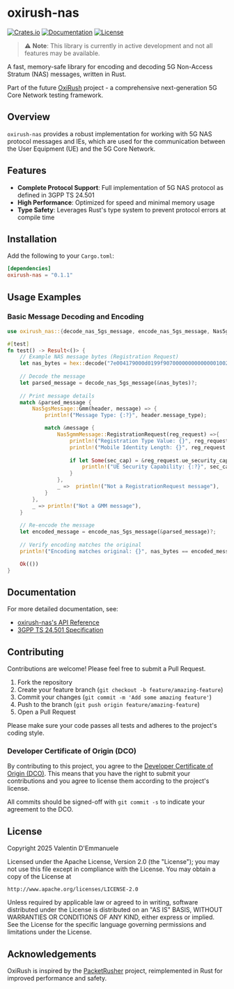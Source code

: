 # oxirush-nas

[![Crates.io](https://img.shields.io/crates/v/oxirush-nas.svg)](https://crates.io/crates/oxirush-nas)
[![Documentation](https://docs.rs/oxirush-nas/badge.svg)](https://docs.rs/oxirush-nas)
[![License](https://img.shields.io/badge/license-Apache--2.0-blue.svg)](LICENSE)

> ⚠️ **Note**: This library is currently in active development and not all features may be available.

A fast, memory-safe library for encoding and decoding 5G Non-Access Stratum (NAS) messages, written in Rust.

Part of the future [OxiRush](https://github.com/linouxis9/oxirush) project - a comprehensive next-generation 5G Core Network testing framework.

## Overview

`oxirush-nas` provides a robust implementation for working with 5G NAS protocol messages and IEs, which are used for the communication between the User Equipment (UE) and the 5G Core Network.

## Features

- **Complete Protocol Support**: Full implementation of 5G NAS protocol as defined in 3GPP TS 24.501
- **High Performance**: Optimized for speed and minimal memory usage
- **Type Safety**: Leverages Rust's type system to prevent protocol errors at compile time

## Installation

Add the following to your `Cargo.toml`:

```toml
[dependencies]
oxirush-nas = "0.1.1"
```

## Usage Examples

### Basic Message Decoding and Encoding

```rust
use oxirush_nas::{decode_nas_5gs_message, encode_nas_5gs_message, Nas5gsMessage};

#[test]
fn test() -> Result<()> {
    // Example NAS message bytes (Registration Request)
    let nas_bytes = hex::decode("7e004179000d0199f9070000000000000010022e08a020000000000000")?;
    
    // Decode the message
    let parsed_message = decode_nas_5gs_message(&nas_bytes)?;
    
    // Print message details
    match &parsed_message {
        Nas5gsMessage::Gmm(header, message) => {
            println!("Message Type: {:?}", header.message_type);

            match &message {
                Nas5gmmMessage::RegistrationRequest(reg_request) =>{
                    println!("Registration Type Value: {}", reg_request.Fgs_registration_type.value);
                    println!("Mobile Identity Length: {}", reg_request.Fgs_mobile_identity.length);
                    
                    if let Some(sec_cap) = &reg_request.ue_security_capability {
                        println!("UE Security Capability: {:?}", sec_cap.value);
                    }
                },
                _ =>  println!("Not a RegistrationRequest message"),
            }
        },
        _ => println!("Not a GMM message"),
    }
    
    // Re-encode the message
    let encoded_message = encode_nas_5gs_message(&parsed_message)?;
    
    // Verify encoding matches the original
    println!("Encoding matches original: {}", nas_bytes == encoded_message);

    Ok(())
}
```
## Documentation

For more detailed documentation, see:

- [oxirush-nas's API Reference](https://docs.rs/oxirush-nas)
- [3GPP TS 24.501 Specification](https://www.3gpp.org/DynaReport/24501.htm)

## Contributing

Contributions are welcome! Please feel free to submit a Pull Request.

1. Fork the repository
2. Create your feature branch (`git checkout -b feature/amazing-feature`)
3. Commit your changes (`git commit -m 'Add some amazing feature'`)
4. Push to the branch (`git push origin feature/amazing-feature`)
5. Open a Pull Request

Please make sure your code passes all tests and adheres to the project's coding style.

### Developer Certificate of Origin (DCO)

By contributing to this project, you agree to the [Developer Certificate of Origin (DCO)](https://developercertificate.org/). This means that you have the right to submit your contributions and you agree to license them according to the project's license.

All commits should be signed-off with `git commit -s` to indicate your agreement to the DCO.

## License

Copyright 2025 Valentin D'Emmanuele

Licensed under the Apache License, Version 2.0 (the "License");
you may not use this file except in compliance with the License.
You may obtain a copy of the License at

    http://www.apache.org/licenses/LICENSE-2.0

Unless required by applicable law or agreed to in writing, software
distributed under the License is distributed on an "AS IS" BASIS,
WITHOUT WARRANTIES OR CONDITIONS OF ANY KIND, either express or implied.
See the License for the specific language governing permissions and
limitations under the License.

## Acknowledgements

OxiRush is inspired by the [PacketRusher](https://github.com/HewlettPackard/PacketRusher) project, reimplemented in Rust for improved performance and safety.